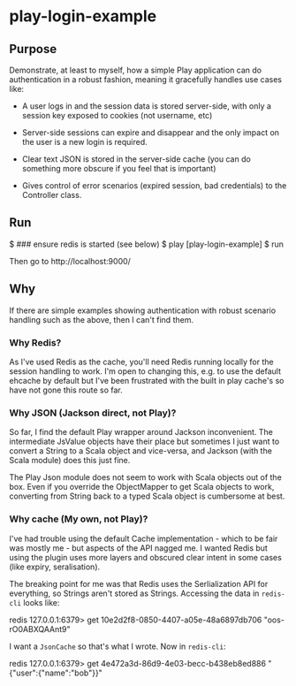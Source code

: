 # play-login-example

## Purpose

Demonstrate, at least to myself, how a simple Play application can do authentication
in a robust fashion, meaning it gracefully handles use cases like:

 * A user logs in and the session data is stored server-side, with only a session
   key exposed to cookies (not username, etc)

 * Server-side sessions can expire and disappear and the only impact on the user is
   a new login is required.

 * Clear text JSON is stored in the server-side cache (you can do something more 
   obscure if you feel that is important)

 * Gives control of error scenarios (expired session, bad credentials) to the 
   Controller class.


## Run

  $ ### ensure redis is started (see below)
  $ play
  [play-login-example] $ run
  
Then go to http://localhost:9000/


## Why

If there are simple examples showing authentication with robust scenario handling such
as the above, then I can't find them.

### Why Redis?

As I've used Redis as the cache, you'll need Redis running locally for the session
handling to work. I'm open to changing this, e.g. to use the default ehcache by
default but I've been frustrated with the built in play cache's so have not gone
this route so far.

### Why JSON (Jackson direct, not Play)?

So far, I find the default Play wrapper around Jackson inconvenient. The intermediate
JsValue objects have their place but sometimes I just want to convert a String to a 
Scala object and vice-versa, and Jackson (with the Scala module) does this just fine.

The Play Json module does not seem to work with Scala objects out of the box.
Even if you override the ObjectMapper to get Scala objects to work, converting from 
String back to a typed Scala object is cumbersome at best.


### Why cache (My own, not Play)?

I've had trouble using the default Cache implementation - which to be fair was mostly
me - but aspects of the API nagged me. I wanted Redis but using the plugin uses more
layers and obscured clear intent in some cases (like expiry, seralisation).

The breaking point for me was that Redis uses the Serlialization API for everything, so
Strings aren't stored as Strings. Accessing the data in ``redis-cli`` looks like:

  redis 127.0.0.1:6379> get 10e2d2f8-0850-4407-a05e-48a6897db706
  "oos-rO0ABXQAAnt9"

I want a ``JsonCache`` so that's what I wrote. Now in ``redis-cli``:

  redis 127.0.0.1:6379> get 4e472a3d-86d9-4e03-becc-b438eb8ed886
  "{\"user\":{\"name\":\"bob\"}}"


